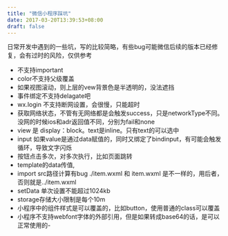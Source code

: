 ```yaml
---
title: "微信小程序踩坑"
date: 2017-03-20T13:39:53+08:00
draft: false
---
```



日常开发中遇到的一些坑，写的比较简略，有些bug可能微信后续的版本已经修复，会有过时的风险，仅供参考

- 不支持important
- color不支持父级覆盖
- 如果视图滚动，则上层的vew背景色是半透明的，没法遮挡
- 事件绑定不支持delagate吧
- wx.login 不支持断网设置，会很慢，只能超时
- 获取网络状态，不管有无网络都是会触发success，只是networkType不同。没网的时候ios和adr返回值不同，分别为fail和none
- view 是 display：block。text是inline。只有text的可以选中
- input 如果value是通过data赋值的，同时又绑定了bindinput，有可能会触发循环，导致文字闪烁
- 按钮点击多次，对多次执行，比如页面跳转
- template的data传值,
- import src路径计算有bug ./item.wxml 和 item.wxml 是不一样的，用后者，否则就是../item.wxml
- setData 单次设置不能超过1024kb
- storage存储大小限制是每个10m
- 小程序中的组件样式是可以覆盖的，比如button，使用普通的class可以覆盖
- 小程序不支持webfont字体的外部引用，但是如果转成base64的话，是可以正常使用的- 